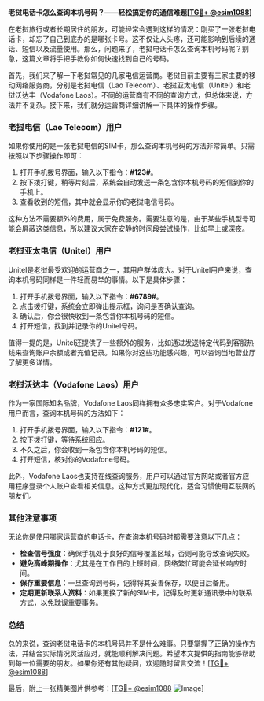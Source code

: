 **老挝电话卡怎么查询本机号码？——轻松搞定你的通信难题[[TG💪+ @esim1088](https://t.me/s/esim1088)]**

在老挝旅行或者长期居住的朋友，可能经常会遇到这样的情况：刚买了一张老挝电话卡，却忘了自己到底办的是哪张卡号。这不仅让人头疼，还可能影响到后续的通话、短信以及流量使用。那么，问题来了，老挝电话卡怎么查询本机号码呢？别急，这篇文章将手把手教你如何快速找到自己的号码。

首先，我们来了解一下老挝常见的几家电信运营商。老挝目前主要有三家主要的移动网络服务商，分别是老挝电信（Lao Telecom）、老挝亚太电信（Unitel）和老挝沃达丰（Vodafone Laos）。不同的运营商有不同的查询方式，但总体来说，方法并不复杂。接下来，我们就分运营商详细讲解一下具体的操作步骤。

### 老挝电信（Lao Telecom）用户

如果你使用的是一张老挝电信的SIM卡，那么查询本机号码的方法非常简单。只需按照以下步骤操作即可：

1. 打开手机拨号界面，输入以下指令：**#123#**。
2. 按下拨打键，稍等片刻后，系统会自动发送一条包含你本机号码的短信到你的手机上。
3. 查看收到的短信，其中就会显示你的老挝电信号码。

这种方法不需要额外的费用，属于免费服务。需要注意的是，由于某些手机型号可能会屏蔽这类信息，所以建议大家在安静的时间段尝试操作，比如早上或深夜。

### 老挝亚太电信（Unitel）用户

Unitel是老挝最受欢迎的运营商之一，其用户群体庞大。对于Unitel用户来说，查询本机号码同样是一件轻而易举的事情。以下是具体步骤：

1. 打开手机拨号界面，输入以下指令：**#6789#**。
2. 点击拨打键，系统会立即弹出提示框，询问是否确认查询。
3. 确认后，你会很快收到一条包含你本机号码的短信。
4. 打开短信，找到并记录你的Unitel号码。

值得一提的是，Unitel还提供了一些额外的服务，比如通过发送特定代码到客服热线来查询账户余额或者充值记录。如果你对这些功能感兴趣，可以咨询当地营业厅了解更多详情。

### 老挝沃达丰（Vodafone Laos）用户

作为一家国际知名品牌，Vodafone Laos同样拥有众多忠实客户。对于Vodafone用户而言，查询本机号码的方法如下：

1. 打开手机拨号界面，输入以下指令：**#121#**。
2. 按下拨打键，等待系统回应。
3. 不久之后，你会收到一条包含你本机号码的短信。
4. 打开短信，核对你的Vodafone号码。

此外，Vodafone Laos也支持在线查询服务，用户可以通过官方网站或者官方应用程序登录个人账户查看相关信息。这种方式更加现代化，适合习惯使用互联网的朋友们。

### 其他注意事项

无论你是使用哪家运营商的电话卡，在查询本机号码时都需要注意以下几点：

- **检查信号强度**：确保手机处于良好的信号覆盖区域，否则可能导致查询失败。
- **避免高峰期操作**：尤其是在工作日的上班时间，网络繁忙可能会延长响应时间。
- **保存重要信息**：一旦查询到号码，记得将其妥善保存，以便日后备用。
- **定期更新联系人资料**：如果更换了新的SIM卡，记得及时更新通讯录中的联系方式，以免耽误重要事务。

### 总结

总的来说，查询老挝电话卡的本机号码并不是什么难事。只要掌握了正确的操作方法，并结合实际情况灵活应对，就能顺利解决问题。希望本文提供的指南能够帮助到每一位需要的朋友。如果你还有其他疑问，欢迎随时留言交流！[[TG💪+ @esim1088](https://t.me/s/esim1088)]

最后，附上一张精美图片供参考：[[TG💪+ @esim1088](https://t.me/s/esim1088) ![Image](https://i.postimg.cc/4NQfJmqS/Snipaste-2025-05-13-00-14-12.png)]